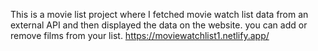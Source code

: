 This is a movie list project where I fetched movie watch list data from an external API and then displayed the data on the website. you can add or remove films from your list.                                                                                                                                                                               https://moviewatchlist1.netlify.app/      
 
